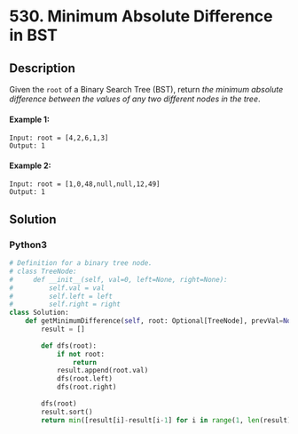 # 530. Minimum Absolute Difference in BST

## Description
Given the `root` of a Binary Search Tree (BST), return *the minimum absolute difference between the values of any two different nodes in the tree*.

#### Example 1:
```
Input: root = [4,2,6,1,3]
Output: 1
```

#### Example 2:
```
Input: root = [1,0,48,null,null,12,49]
Output: 1
```


## Solution

### Python3
```python
# Definition for a binary tree node.
# class TreeNode:
#     def __init__(self, val=0, left=None, right=None):
#         self.val = val
#         self.left = left
#         self.right = right
class Solution:
    def getMinimumDifference(self, root: Optional[TreeNode], prevVal=None) -> int:
        result = []
        
        def dfs(root):
            if not root: 
                return
            result.append(root.val)
            dfs(root.left)
            dfs(root.right)
        
        dfs(root)
        result.sort()
        return min([result[i]-result[i-1] for i in range(1, len(result))], default=root.val)
```
